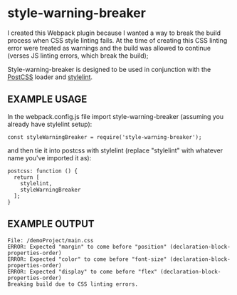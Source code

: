 # style-warning-breaker

I created this Webpack plugin because I wanted a way to break the build process when CSS style linting fails. At the time of creating this CSS linting error were treated as warnings and the build was allowed to continue (verses JS linting errors, which break the build);


Style-warning-breaker is designed to be used in conjunction with the [PostCSS](https://github.com/postcss/postcss) loader and [stylelint](https://github.com/stylelint/stylelint).

## EXAMPLE USAGE

In the webpack.config.js file import style-warning-breaker (assuming you already have stylelint setup):

```
const styleWarningBreaker = require('style-warning-breaker');
```

and then tie it into postcss with stylelint (replace "stylelint" with whatever name you've imported it as):

```
postcss: function () {
  return [
    stylelint,
    styleWarningBreaker
  ];
}
```
## EXAMPLE OUTPUT

```
File: /demoProject/main.css
ERROR: Expected "margin" to come before "position" (declaration-block-properties-order)
ERROR: Expected "color" to come before "font-size" (declaration-block-properties-order)
ERROR: Expected "display" to come before "flex" (declaration-block-properties-order)
Breaking build due to CSS linting errors.
```
